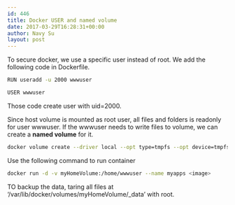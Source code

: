 ```yaml
---
id: 446
title: Docker USER and named volume
date: 2017-03-29T16:28:31+00:00
author: Navy Su
layout: post
---
```

To secure docker, we use a specific user instead of root. We add the following code in Dockerfile.

~~~bash
RUN useradd -u 2000 wwwuser

USER wwwuser
~~~

Those code create user with uid=2000.
  
Since host volume is mounted as root user, all files and folders is readonly for user wwwuser. If the wwwuser needs to write files to volume, we can create a **named volume** for it.
  

~~~bash
docker volume create --driver local --opt type=tmpfs --opt device=tmpfs  --opt o=uid=2000,gid=2000,size=2g,mode=0750 myHomeVolume
~~~

Use the following command to run container
  

~~~bash
docker run -d -v myHomeVolume:/home/wwwuser --name myapps <image>
~~~

TO backup the data, taring all files at &#8216;/var/lib/docker/volumes/myHomeVolume/_data&#8217; with root.